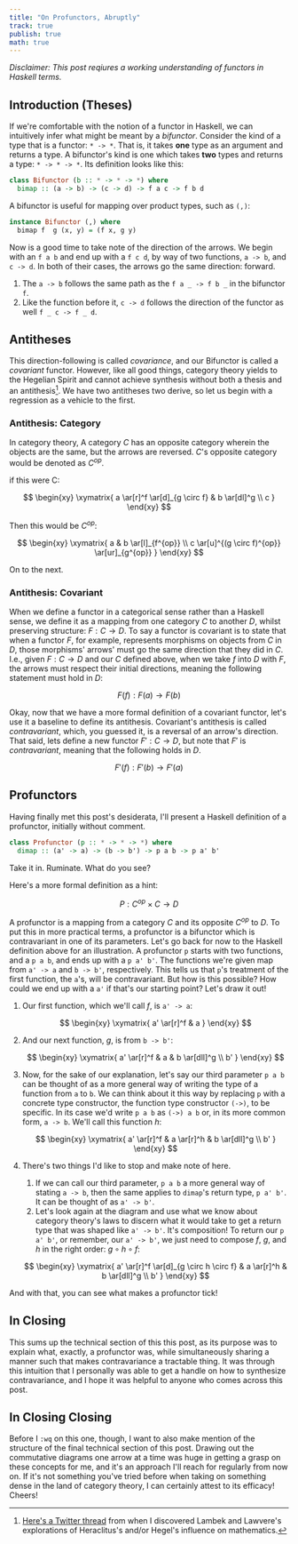 ```yaml
---
title: "On Profunctors, Abruptly"
track: true
publish: true
math: true
---
```


_Disclaimer: This post reqiures a working understanding of functors in
Haskell terms._

## Introduction (Theses)

If we're comfortable with the notion of a functor in Haskell, we can
intuitively infer what might be meant by a _bifunctor_.  Consider the
kind of a type that is a functor: `* -> *`. That is, it takes __one__
type as an argument and returns a type. A bifunctor's kind is one
which takes __two__ types and returns a type: `* -> * -> *`.  Its
definition looks like this:

```haskell
class Bifunctor (b :: * -> * -> *) where
  bimap :: (a -> b) -> (c -> d) -> f a c -> f b d
```

A bifunctor is useful for mapping over product types, such as `(,)`:

```haskell
instance Bifunctor (,) where
  bimap f  g (x, y) = (f x, g y)
```

Now is a good time to take note of the direction of the arrows.  We
begin with an `f a b` and end up with a `f c d`, by way of two
functions, `a -> b`, and `c -> d`. In both of their cases, the arrows
go the same direction: forward.

1. The `a -> b` follows the same path as the `f a _ -> f b _` in the
   bifunctor `f`.
1. Like the function before it, `c -> d` follows the direction of the
   functor as well `f _ c -> f _ d`.

## Antitheses

This direction-following is called _covariance_, and our Bifunctor is
called a _covariant_ functor.  However, like all good things, category
theory yields to the Hegelian Spirit and cannot achieve synthesis
without both a thesis and an antithesis[^lawvere].  We have two
antitheses two derive, so let us begin with a regression as a vehicle
to the first.

[^lawvere]: [Here's a Twitter
thread](https://twitter.com/pittma_/status/933569372768972800) from
when I discovered Lambek and Lawvere's explorations of Heraclitus's
and/or Hegel's influence on mathematics.

### Antithesis: Category

In category theory, A category $C$ has an opposite category wherein
the objects are the same, but the arrows are reversed.  $C$'s opposite
category would be denoted as $C^{op}$.

if this were C:

$$
\begin{xy}
\xymatrix{
  a \ar[r]^f \ar[d]_{g \circ f} & b \ar[dl]^g \\
  c
}
\end{xy}
$$

Then this would be $C^{op}$:

$$
\begin{xy}
\xymatrix{
  a & b \ar[l]_{f^{op}} \\
  c \ar[u]^{(g \circ f)^{op}} \ar[ur]_{g^{op}}
}
\end{xy}
$$

On to the next.

### Antithesis: Covariant

When we define a functor in a categorical sense rather than a Haskell
sense, we define it as a mapping from one category $C$ to another $D$,
whilst preserving structure: $F : C \rightarrow D$. To say a functor
is covariant is to state that when a functor $F$, for example,
represents morphisms on objects from $C$ in $D$, those morphisms'
arrows' must go the same direction that they did in $C$. I.e., given
$F : C \rightarrow D$ and our $C$ defined above, when we take $f$ into
$D$ with $F$, the arrows must respect their initial directions,
meaning the following statement must hold in $D$:

$$
F(f) : F(a) \rightarrow F(b)
$$

Okay, now that we have a more formal definition of a covariant
functor, let's use it a baseline to define its antithesis.
Covariant's antithesis is called _contravariant_, which, you guessed
it, is a reversal of an arrow's direction. That said, lets define a
new functor $F' : C \rightarrow D$, but note that $F'$ is
_contravariant_, meaning that the following holds in $D$.

$$
F'(f) : F'(b) \rightarrow F'(a)
$$

## Profunctors

Having finally met this post's desiderata, I'll present a Haskell definition of a profunctor, initially without comment.

```haskell
class Profunctor (p :: * -> * -> *) where
  dimap :: (a' -> a) -> (b -> b') -> p a b -> p a' b'
```

Take it in. Ruminate. What do you see?

Here's a more formal definition as a hint:

$$
P : C^{op} \times C \rightarrow D
$$

A profunctor is a mapping from a category $C$ and its opposite
$C^{op}$ to $D$.  To put this in more practical terms, a profunctor is
a bifunctor which is contravariant in one of its parameters. Let's go
back for now to the Haskell definition above for an illustration.  A
profunctor `p` starts with two functions, and a `p a b`, and ends up
with a `p a' b'`.  The functions we're given map from `a' -> a` and `b
-> b'`, respectively.  This tells us that `p`'s treatment of the first
function, the `a`'s, will be contravariant.  But how is this possible?
How could we end up with a `a'` if that's our starting point?  Let's
draw it out!

1. Our first function, which we'll call $f$, is `a' -> a`:

   $$
   \begin{xy}
   \xymatrix{
     a' \ar[r]^f & a
   }
   \end{xy}
   $$

1. And our next function, $g$,  is from `b -> b'`:

   $$
   \begin{xy}
   \xymatrix{
     a' \ar[r]^f & a & b \ar[dll]^g \\
     b'
   }
   \end{xy}
   $$

1. Now, for the sake of our explanation, let's say our third parameter
   `p a b` can be thought of as a more general way of writing the type
   of a function from `a` to `b`. We can think about it this way by
   replacing `p` with a concrete type constructor, the function type
   constructor `(->)`, to be specific.  In its case we'd write `p a b`
   as `(->) a b` or, in its more common form, `a -> b`. We'll call
   this function $h$:

   $$
   \begin{xy}
   \xymatrix{
     a' \ar[r]^f & a \ar[r]^h & b \ar[dll]^g \\
     b'
   }
   \end{xy}
   $$

1. There's two things I'd like to stop and make note of here.
   1. If we can call our third parameter, `p a b` a more general way
      of stating `a -> b`, then the same applies to `dimap`'s return
      type, `p a' b'`.  It can be thought of as `a' -> b'`.
   1. Let's look again at the diagram and use what we know about
      category theory's laws to discern what it would take to get a
      return type that was shaped like `a' -> b'`.  It's composition!
      To return our `p a' b'`, or remember, our `a' -> b'`, we just
      need to compose $f$, $g$, and $h$ in the right order: $g \circ h
      \circ f$:

   $$
   \begin{xy}
   \xymatrix{
     a' \ar[r]^f \ar[d]_{g \circ h \circ f} & a \ar[r]^h & b \ar[dll]^g \\
     b'
   }
   \end{xy}
   $$

And with that, you can see what makes a profunctor tick!

## In Closing

This sums up the technical section of this this post, as its purpose
was to explain what, exactly, a profunctor was, while simultaneously
sharing a manner such that makes contravariance a tractable thing.  It
was through this intuition that I personally was able to get a handle
on how to synthesize contravariance, and I hope it was helpful to
anyone who comes across this post.

## In Closing Closing

Before I `:wq` on this one, though, I want to also make mention of the
structure of the final technical section of this post.  Drawing out
the commutative diagrams one arrow at a time was huge in getting a
grasp on these concepts for me, and it's an approach I'll reach for
regularly from now on.  If it's not something you've tried before when
taking on something dense in the land of category theory, I can
certainly attest to its efficacy! Cheers!
